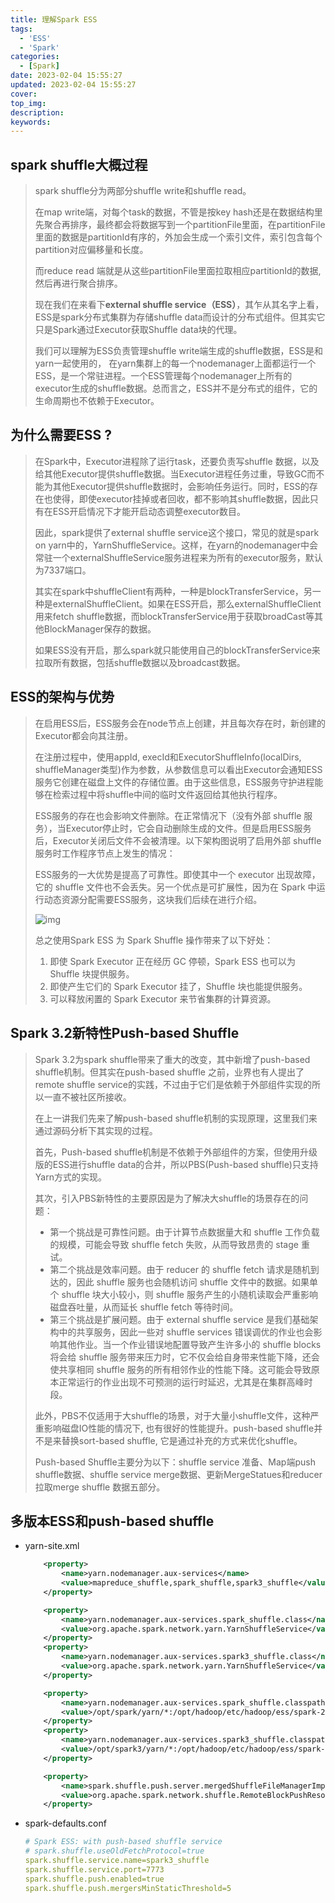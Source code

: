 ```yaml
---
title: 理解Spark ESS
tags:
  - 'ESS'
  - 'Spark'
categories:
  - [Spark]
date: 2023-02-04 15:55:27
updated: 2023-02-04 15:55:27
cover:
top_img:
description:
keywords:
---
```


## spark shuffle大概过程

> spark shuffle分为两部分shuffle write和shuffle read。
>
> 在map write端，对每个task的数据，不管是按key hash还是在数据结构里先聚合再排序，最终都会将数据写到一个partitionFile里面，在partitionFile里面的数据是partitionId有序的，外加会生成一个索引文件，索引包含每个partition对应偏移量和长度。
>
> 而reduce read 端就是从这些partitionFile里面拉取相应partitionId的数据, 然后再进行聚合排序。
>
> 现在我们在来看下**external shuffle service（ESS）**，其乍从其名字上看，ESS是spark分布式集群为存储shuffle data而设计的分布式组件。但其实它只是Spark通过Executor获取Shuffle data块的代理。
>
> 我们可以理解为ESS负责管理shuffle write端生成的shuffle数据，ESS是和yarn一起使用的， 在yarn集群上的每一个nodemanager上面都运行一个ESS，是一个常驻进程。一个ESS管理每个nodemanager上所有的executor生成的shuffle数据。总而言之，ESS并不是分布式的组件，它的生命周期也不依赖于Executor。



## 为什么需要ESS ?

> 在Spark中，Executor进程除了运行task，还要负责写shuffle 数据，以及给其他Executor提供shuffle数据。当Executor进程任务过重，导致GC而不能为其他Executor提供shuffle数据时，会影响任务运行。同时，ESS的存在也使得，即使executor挂掉或者回收，都不影响其shuffle数据，因此只有在ESS开启情况下才能开启动态调整executor数目。
>
> 因此，spark提供了external shuffle service这个接口，常见的就是spark on yarn中的，YarnShuffleService。这样，在yarn的nodemanager中会常驻一个externalShuffleService服务进程来为所有的executor服务，默认为7337端口。
>
> 其实在spark中shuffleClient有两种，一种是blockTransferService，另一种是externalShuffleClient。如果在ESS开启，那么externalShuffleClient用来fetch shuffle数据，而blockTransferService用于获取broadCast等其他BlockManager保存的数据。
>
> 如果ESS没有开启，那么spark就只能使用自己的blockTransferService来拉取所有数据，包括shuffle数据以及broadcast数据。

## ESS的架构与优势

> 在启用ESS后，ESS服务会在node节点上创建，并且每次存在时，新创建的Executor都会向其注册。
>
> 在注册过程中，使用appId, execId和ExecutorShuffleInfo(localDirs, shuffleManager类型)作为参数，从参数信息可以看出Executor会通知ESS服务它创建在磁盘上文件的存储位置。由于这些信息，ESS服务守护进程能够在检索过程中将shuffle中间的临时文件返回给其他执行程序。
>
> ESS服务的存在也会影响文件删除。在正常情况下（没有外部 shuffle 服务），当Executor停止时，它会自动删除生成的文件。但是启用ESS服务后，Executor关闭后文件不会被清理。以下架构图说明了启用外部 shuffle 服务时工作程序节点上发生的情况：
>
> ESS服务的一大优势是提高了可靠性。即使其中一个 executor 出现故障，它的 shuffle 文件也不会丢失。另一个优点是可扩展性，因为在 Spark 中运行动态资源分配需要ESS服务，这块我们后续在进行介绍。
>
> ![img](https://pic1.zhimg.com/v2-cd760897dadf45fdbdcdd278032d5bbc_r.jpg)
>
> 总之使用Spark ESS 为 Spark Shuffle 操作带来了以下好处：
>
> 1. 即使 Spark Executor 正在经历 GC 停顿，Spark ESS 也可以为 Shuffle 块提供服务。
> 2. 即使产生它们的 Spark Executor 挂了，Shuffle 块也能提供服务。
> 3. 可以释放闲置的 Spark Executor 来节省集群的计算资源。

## Spark 3.2新特性Push-based Shuffle

> Spark 3.2为spark shuffle带来了重大的改变，其中新增了push-based shuffle机制。但其实在push-based shuffle 之前，业界也有人提出了remote shuffle service的实践，不过由于它们是依赖于外部组件实现的所以一直不被社区所接收。
>
> 在上一讲我们先来了解push-based shuffle机制的实现原理，这里我们来通过源码分析下其实现的过程。
>
> 首先，Push-based shuffle机制是不依赖于外部组件的方案，但使用升级版的ESS进行shuffle data的合并，所以PBS(Push-based shuffle)只支持Yarn方式的实现。
>
> 其次，引入PBS新特性的主要原因是为了解决大shuffle的场景存在的问题：
>
> - 第一个挑战是可靠性问题。由于计算节点数据量大和 shuffle 工作负载的规模，可能会导致 shuffle fetch 失败，从而导致昂贵的 stage 重试。
> - 第二个挑战是效率问题。由于 reducer 的 shuffle fetch 请求是随机到达的，因此 shuffle 服务也会随机访问 shuffle 文件中的数据。如果单个 shuffle 块大小较小，则 shuffle 服务产生的小随机读取会严重影响磁盘吞吐量，从而延长 shuffle fetch 等待时间。
> - 第三个挑战是扩展问题。由于 external shuffle service 是我们基础架构中的共享服务，因此一些对 shuffle services 错误调优的作业也会影响其他作业。当一个作业错误地配置导致产生许多小的 shuffle blocks 将会给 shuffle 服务带来压力时，它不仅会给自身带来性能下降，还会使共享相同 shuffle 服务的所有相邻作业的性能下降。这可能会导致原本正常运行的作业出现不可预测的运行时延迟，尤其是在集群高峰时段。
>
> 此外，PBS不仅适用于大shuffle的场景，对于大量小shuffle文件，这种严重影响磁盘IO性能的情况下, 也有很好的性能提升。push-based shuffle并不是来替换sort-based shuffle, 它是通过补充的方式来优化shuffle。
>
> Push-based Shuffle主要分为以下：shuffle service 准备、Map端push shuffle数据、shuffle service merge数据、更新MergeStatues和reducer拉取merge shuffle 数据五部分。

 

## 多版本ESS和push-based shuffle

- yarn-site.xml

  ```xml
      <property>
          <name>yarn.nodemanager.aux-services</name>
          <value>mapreduce_shuffle,spark_shuffle,spark3_shuffle</value>
      </property>
  
      <property>
          <name>yarn.nodemanager.aux-services.spark_shuffle.class</name>
          <value>org.apache.spark.network.yarn.YarnShuffleService</value>
      </property>
      <property>
          <name>yarn.nodemanager.aux-services.spark3_shuffle.class</name>
          <value>org.apache.spark.network.yarn.YarnShuffleService</value>
      </property>
  
      <property>
          <name>yarn.nodemanager.aux-services.spark_shuffle.classpath</name>
          <value>/opt/spark/yarn/*:/opt/hadoop/etc/hadoop/ess/spark-2-config</value>
      </property>
      <property>
          <name>yarn.nodemanager.aux-services.spark3_shuffle.classpath</name>
          <value>/opt/spark3/yarn/*:/opt/hadoop/etc/hadoop/ess/spark-3-config</value>
      </property>
  
      <property>
          <name>spark.shuffle.push.server.mergedShuffleFileManagerImpl</name>
          <value>org.apache.spark.network.shuffle.RemoteBlockPushResolver</value>
      </property>
  ```

  

- spark-defaults.conf

  ```yaml
  # Spark ESS: with push-based shuffle service
  # spark.shuffle.useOldFetchProtocol=true
  spark.shuffle.service.name=spark3_shuffle
  spark.shuffle.service.port=7773
  spark.shuffle.push.enabled=true
  spark.shuffle.push.mergersMinStaticThreshold=5
  ```

  
